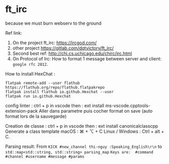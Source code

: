 # ft_irc

because we must burn webserv to the ground

Ref link:

1. On the project ft_irc: https://ircgod.com/
2. other project https://gitlab.com/dqtvictory/ft_irc/
3. Second best ref: http://chi.cs.uchicago.edu/chirc/irc.html
4. On Protocol of Irc: How to format 1 message between server and client: `google rfc 2812`.

How to install HexChat :

```shell
flatpak remote-add --user flathub https://flathub.org/repo/flathub.flatpakrepo
flatpak install flathub io.github.Hexchat --user
flatpak run io.github.Hexchat
```

config linter :
ctrl + p in vscode then :
	ext install ms-vscode.cpptools-extension-pack
Aller dans parametre puis cocher format on save (auto format lors de la sauvegarde)

Creation de classe :
ctrl + p in vscode then :
	ext install canonicalclasscpp
Generate a class template
	macOS : ⌘ + ⌥ + C
	Linux / Windows : Ctrl + alt + C.

Parsing result: From `KICK #new_channel thi-nguy :Speaking_English\r\n` to `std::map<std::string, std::string> parsing_map`
`Keys are:  #command #channel #username #message #params`